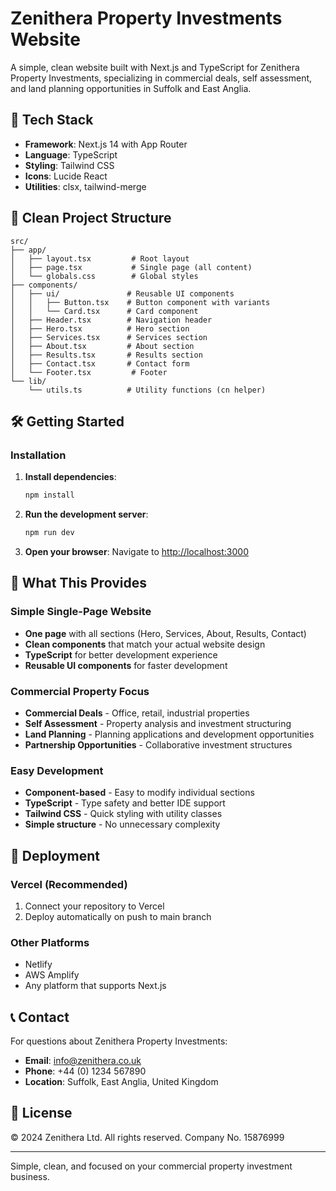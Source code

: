 # Zenithera Property Investments Website

A simple, clean website built with Next.js and TypeScript for Zenithera Property Investments, specializing in commercial deals, self assessment, and land planning opportunities in Suffolk and East Anglia.

## 🚀 Tech Stack

- **Framework**: Next.js 14 with App Router
- **Language**: TypeScript
- **Styling**: Tailwind CSS
- **Icons**: Lucide React
- **Utilities**: clsx, tailwind-merge

## 📁 Clean Project Structure

```
src/
├── app/
│   ├── layout.tsx         # Root layout
│   ├── page.tsx           # Single page (all content)
│   └── globals.css        # Global styles
├── components/
│   ├── ui/               # Reusable UI components
│   │   ├── Button.tsx    # Button component with variants
│   │   └── Card.tsx      # Card component
│   ├── Header.tsx        # Navigation header
│   ├── Hero.tsx          # Hero section
│   ├── Services.tsx      # Services section
│   ├── About.tsx         # About section
│   ├── Results.tsx       # Results section
│   ├── Contact.tsx       # Contact form
│   └── Footer.tsx         # Footer
└── lib/
    └── utils.ts          # Utility functions (cn helper)
```

## 🛠️ Getting Started

### Installation

1. **Install dependencies**:
   ```bash
   npm install
   ```

2. **Run the development server**:
   ```bash
   npm run dev
   ```

3. **Open your browser**:
   Navigate to [http://localhost:3000](http://localhost:3000)

## 🎯 What This Provides

### Simple Single-Page Website
- **One page** with all sections (Hero, Services, About, Results, Contact)
- **Clean components** that match your actual website design
- **TypeScript** for better development experience
- **Reusable UI components** for faster development

### Commercial Property Focus
- **Commercial Deals** - Office, retail, industrial properties
- **Self Assessment** - Property analysis and investment structuring
- **Land Planning** - Planning applications and development opportunities
- **Partnership Opportunities** - Collaborative investment structures

### Easy Development
- **Component-based** - Easy to modify individual sections
- **TypeScript** - Type safety and better IDE support
- **Tailwind CSS** - Quick styling with utility classes
- **Simple structure** - No unnecessary complexity

## 🚀 Deployment

### Vercel (Recommended)
1. Connect your repository to Vercel
2. Deploy automatically on push to main branch

### Other Platforms
- Netlify
- AWS Amplify
- Any platform that supports Next.js

## 📞 Contact

For questions about Zenithera Property Investments:

- **Email**: info@zenithera.co.uk
- **Phone**: +44 (0) 1234 567890
- **Location**: Suffolk, East Anglia, United Kingdom

## 📄 License

© 2024 Zenithera Ltd. All rights reserved.
Company No. 15876999

---

Simple, clean, and focused on your commercial property investment business.